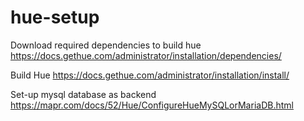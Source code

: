 # hue-setup

Download required dependencies to build hue https://docs.gethue.com/administrator/installation/dependencies/

Build Hue https://docs.gethue.com/administrator/installation/install/

Set-up mysql database as backend https://mapr.com/docs/52/Hue/ConfigureHueMySQLorMariaDB.html